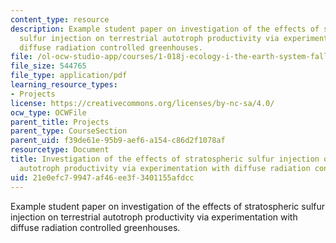 ```yaml
---
content_type: resource
description: Example student paper on investigation of the effects of stratospheric
  sulfur injection on terrestrial autotroph productivity via experimentation with
  diffuse radiation controlled greenhouses.
file: /ol-ocw-studio-app/courses/1-018j-ecology-i-the-earth-system-fall-2009/21e0efc79947af46ee3f3401155afdcc_MIT1_018JF09_sw_paper3.pdf
file_size: 544765
file_type: application/pdf
learning_resource_types:
- Projects
license: https://creativecommons.org/licenses/by-nc-sa/4.0/
ocw_type: OCWFile
parent_title: Projects
parent_type: CourseSection
parent_uid: f39de61e-95b9-aef6-a154-c86d2f1078af
resourcetype: Document
title: Investigation of the effects of stratospheric sulfur injection on terrestrial
  autotroph productivity via experimentation with diffuse radiation controlled greenhouses
uid: 21e0efc7-9947-af46-ee3f-3401155afdcc
---
```

Example student paper on investigation of the effects of stratospheric sulfur injection on terrestrial autotroph productivity via experimentation with diffuse radiation controlled greenhouses.